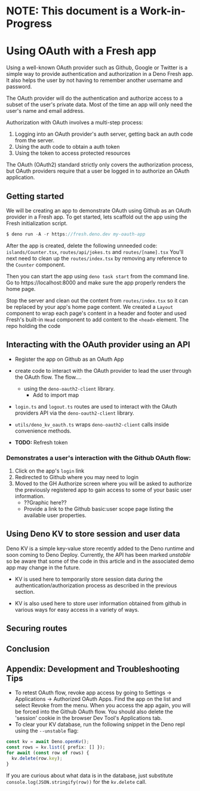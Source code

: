 # NOTE: This document is a Work-in-Progress

# Using OAuth with a Fresh app

Using a well-known OAuth provider such as Github, Google or Twitter is a simple
way to provide authentication and authorization in a Deno Fresh app. It also
helps the user by not having to remember another username and password.

The OAuth provider will do the authentication and authorize access to a subset
of the user's private data. Most of the time an app will only need the user's
name and email address.

Authorization with OAuth involves a multi-step process:

1. Logging into an OAuth provider's auth server, getting back an auth code from
   the server.
2. Using the auth code to obtain a auth token
3. Using the token to access protected resources

The OAuth (OAuth2) standard strictly only covers the authorization process, but
OAuth providers require that a user be logged in to authorize an OAuth
application.

## Getting started

We will be creating an app to demonstrate OAuth using Github as an OAuth
provider in a Fresh app. To get started, lets scaffold out the app using the
Fresh initialization script.

```ts
$ deno run -A -r https://fresh.deno.dev my-oauth-app
```

After the app is created, delete the following unneeded code:
`islands/Counter.tsx`, `routes/api/jokes.ts` and `routes/[name].tsx` You'll next
need to clean up the `routes/index.tsx` by removing any reference to the
`Counter` component.

Then you can start the app using `deno task start` from the command line. Go to
https://localhost:8000 and make sure the app properly renders the home page.

Stop the server and clean out the content from `routes/index.tsx` so it can be
replaced by your app's home page content. We created a `Layout` component to
wrap each page's content in a header and footer and used Fresh's built-in `Head`
component to add content to the `<head>` element. The repo holding the code

## Interacting with the OAuth provider using an API

- Register the app on Github as an OAuth App

- create code to interact with the OAuth provider to lead the user through the
  OAuth flow. The flow....
  - using the `deno-oauth2-client` library.
    - Add to import map
- `login.ts` and `logout.ts` routes are used to interact with the OAuth
  providers API via the `deno-oauth2-client` library.
- `utils/deno_kv_oauth.ts` wraps `deno-oauth2-client` calls inside convenience
  methods.

- **TODO:** Refresh token

### Demonstrates a user's interaction with the Github OAuth flow:

1. Click on the app's `login` link
2. Redirected to Github where you may need to login
3. Moved to the GH Authorize screen where you will be asked to authorize the
   previously registered app to gain access to some of your basic user
   information.
   - ??Graphic here??
   - Provide a link to the Github basic:user scope page listing the available
     user properties.

## Using Deno KV to store session and user data

Deno KV is a simple key-value store recently added to the Deno runtime and soon
coming to Deno Deploy. Currently, the API has been marked _unstable_ so be aware
that some of the code in this article and in the associated demo app may change
in the future.

- KV is used here to temporarily store session data during the
  authentication/authorization process as described in the previous section.

- KV is also used here to store user information obtained from github in various
  ways for easy access in a variety of ways.

## Securing routes

## Conclusion

## Appendix: Development and Troubleshooting Tips

- To retest OAuth flow, revoke app access by going to Settings -> Applications
  -> Authorized OAuth Apps. Find the app on the list and select Revoke from the
  menu. When you access the app again, you will be forced into the Github OAuth
  flow. You should also delete the 'session' cookie in the browser Dev Tool's
  Applications tab.
- To clear your KV database, run the following snippet in the Deno repl using
  the `--unstable` flag:

```ts
const kv = await Deno.openKv();
const rows = kv.list({ prefix: [] });
for await (const row of rows) {
  kv.delete(row.key);
}
```

If you are curious about what data is in the database, just substitute
`console.log(JSON.stringify(row))` for the `kv.delete` call.
